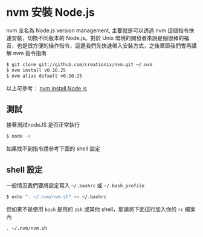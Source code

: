 # nvm 安裝 Node.js

nvm 全名為 Node.js version management, 主要就是可以透過 nvm 這個指令快速安裝，切換不同版本的 Node.js。對於 Unix 環境的開發者來說是個很棒的福音，也是很方便的操作指令，這邊我們先快速帶入安裝方式，之後章節我們會再講解 nvm 指令指南

```bash
$ git clone git://github.com/creationix/nvm.git ~/.nvm
$ nvm install v0.10.25
$ nvm alias default v0.10.25
```

以上可參考： [nvm install Node.js](http://dreamerslab.com/blog/tw/how-to-setup-a-node-js-development-environment-on-ubuntu-11-04/)

## 測試

接著測試nodeJS 是否正常執行

```bash
$ node -v
```

如果找不到指令請參考下面的 shell 設定

## shell 設定

一般情況我們要將設定寫入 `~/.bashrc` 或 `~/.bash_profile`

```bash
$ echo ". ~/.nvm/nvm.sh" >> ~/.bashrc
```

但如果不是使用 `bash` 是用的 `zsh` 或其他 shell，那請將下面這行加入你的 `rc` 檔案內

```bash
. ~/.nvm/nvm.sh
```
